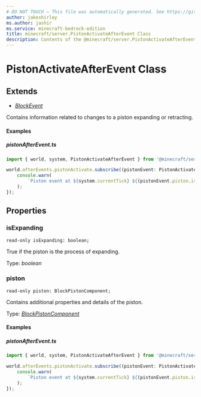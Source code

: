 ```yaml
---
# DO NOT TOUCH — This file was automatically generated. See https://github.com/mojang/minecraftapidocsgenerator to modify descriptions, examples, etc.
author: jakeshirley
ms.author: jashir
ms.service: minecraft-bedrock-edition
title: minecraft/server.PistonActivateAfterEvent Class
description: Contents of the @minecraft/server.PistonActivateAfterEvent class.
---
```

# PistonActivateAfterEvent Class

## Extends
- [*BlockEvent*](BlockEvent.md)

Contains information related to changes to a piston expanding or retracting.

#### Examples
##### ***pistonAfterEvent.ts***
```typescript
import { world, system, PistonActivateAfterEvent } from '@minecraft/server';

world.afterEvents.pistonActivate.subscribe((pistonEvent: PistonActivateAfterEvent) => {
    console.warn(
        `Piston event at ${system.currentTick} ${(pistonEvent.piston.isMoving ? ' Moving' : 'Not moving')} with state: ${pistonEvent.piston.state}`,
    );
});
```

## Properties

### **isExpanding**
`read-only isExpanding: boolean;`

True if the piston is the process of expanding.

Type: *boolean*

### **piston**
`read-only piston: BlockPistonComponent;`

Contains additional properties and details of the piston.

Type: [*BlockPistonComponent*](BlockPistonComponent.md)

#### Examples
##### ***pistonAfterEvent.ts***
```typescript
import { world, system, PistonActivateAfterEvent } from '@minecraft/server';

world.afterEvents.pistonActivate.subscribe((pistonEvent: PistonActivateAfterEvent) => {
    console.warn(
        `Piston event at ${system.currentTick} ${(pistonEvent.piston.isMoving ? ' Moving' : 'Not moving')} with state: ${pistonEvent.piston.state}`,
    );
});
```
